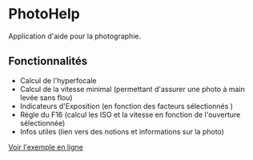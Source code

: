 # PhotoHelp
Application d'aide pour la photographie.

<h2> Fonctionnalités</h2>

- Calcul de l'hyperfocale
- Calcul de la vitesse minimal (permettant d'assurer une photo à main levée sans flou)
- Indicateurs d'Exposition (en fonction des facteurs sélectionnés )
- Règle du F16 (calcul les ISO et la vitesse en fonction de l'ouverture sélectionnée)
- Infos utiles (lien vers des notions et informations sur la photo)

<a href="http://sulfehn.free.fr/photo/index.php">Voir l'exemple en ligne</a>
